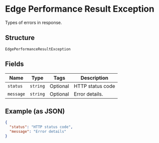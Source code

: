 
# Edge Performance Result Exception

Types of errors in response.

## Structure

`EdgePerformanceResultException`

## Fields

| Name | Type | Tags | Description |
|  --- | --- | --- | --- |
| `status` | `string` | Optional | HTTP status code |
| `message` | `string` | Optional | Error details. |

## Example (as JSON)

```json
{
  "status": "HTTP status code",
  "message": "Error details"
}
```

